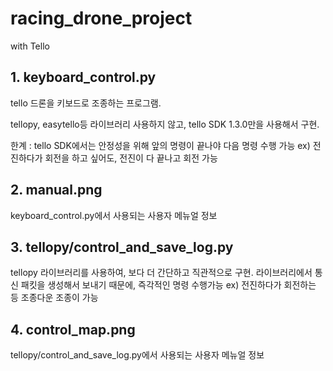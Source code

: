 # racing_drone_project
with Tello


## 1. keyboard_control.py

tello 드론을 키보드로 조종하는 프로그램.

tellopy, easytello등 라이브러리 사용하지 않고, tello SDK 1.3.0만을 사용해서 구현.

한계 : tello SDK에서는 안정성을 위해 앞의 명령이 끝나야 다음 명령 수행 가능
      ex) 전진하다가 회전을 하고 싶어도, 전진이 다 끝나고 회전 가능

## 2. manual.png

keyboard_control.py에서 사용되는 사용자 메뉴얼 정보

## 3. tellopy/control_and_save_log.py

tellopy 라이브러리를 사용하여, 보다 더 간단하고 직관적으로 구현.
라이브러리에서 통신 패킷을 생성해서 보내기 때문에, 즉각적인 명령 수행가능
ex) 전진하다가 회전하는 등 조종다운 조종이 가능

## 4. control_map.png

tellopy/control_and_save_log.py에서 사용되는 사용자 메뉴얼 정보
